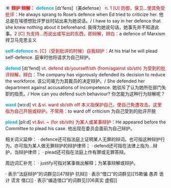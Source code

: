 ☀ <font color="red">**辩护 辩解：**</font>
<font color="sky blue">**defence**</font> [dɪ'fens]（美defense）
<font color="#c00000">n. 1 [U] 防御，保卫…使其免受批评：</font>He always sprang to Rose’s defence when Ed tried to criticize her. 他总是在埃德想批评罗丝时站出来为她说话。/ I have to say in her defence that she knew nothing about it beforehand. 我得为她说句话，她事先并不知道此事。<font color="#c00000">2 [C] 为支持…而说出或写出的东西，即辩解，辨白：</font>a defence of Marxism 捍卫马克思主义

<font color="sky blue">**self-defence**</font>
<font color="#c00000">n. [C]（受到批评的时候）自我辩护：</font>At his trial he will plead self-defence. 庭审时他将请求为自己辩护。

<font color="sky blue">**defend**</font> [dɪ'fend] 
<font color="#c00000">vt. defend sb/yourself/sth (from/against sb/sth) 为受到的批评辩解，辨白：</font>The company has vigorously defended its decision to reduce the workforce. 该公司竭力为其裁员的决定辩护。/ She defended her department against accusations of incompetence. 她驳斥了认为她所在部门失职的指责。/ How can you defend such behaviour? 你怎能为这种行为辩解呢？

<font color="sky blue">**ward**</font> [wɔ:d] 
<font color="#c00000">vt.＆vi. ward sb/sth off 本义指保护自己，使自己免遭攻击。这里指为自己开脱或辩护。不常用：</font>to ward off criticism 为自己受到的批评开脱
           
<font color="sky blue">**plead**</font> [pli:d]
<font color="#c00000">vt.&vi. ~ (for sb/sth) 为某人或某事辩护：</font>He appeared before the Committee to plead his case. 他出现在委员会面前为自己辩护。

相关词义延伸：
· defence还可指法庭上证明某人无罪的辩词。也可指这种辩护行为。亦可指为某人做无罪辩护的辩护律师；
· defend还可指在法律上指为…辩护，当辩护律师；
· plead还可指在法庭上作有罪或无罪答辩。

周边词汇补充：
· justify可指对某事做出解释；为某事辩解或辩护。

· 表示“法庭辩护”的词群见[[47辩护 抗辩]]
· 表示“借口”的词群见[[15欺骗 愚弄 诡计 谎言 借口]]
· 表示“编造借口”的词群见[[06真实 虚假]]
